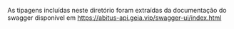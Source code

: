 As tipagens incluídas neste diretório foram extraídas da documentação do swagger disponível em
https://abitus-api.geia.vip/swagger-ui/index.html
